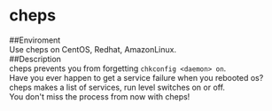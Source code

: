 cheps  
=====
##Enviroment  
Use cheps on CentOS, Redhat, AmazonLinux.  
##Description  
cheps prevents you from forgetting `chkconfig <daemon> on`.  
Have you ever happen to get a service failure when you rebooted os?  
cheps makes a list of services, run level switches on or off.  
You don't miss the process from now with cheps!  
